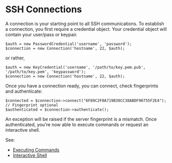 SSH Connections
===============

A connection is your starting point to all SSH communications. To establish a connection, you first require a
credential object. Your credential object will contain your user/pass or keypair.

    $auth = new PasswordCredential('username', 'password');
    $connection = new Connection('hostname', 22, $auth);

or rather,

    $auth = new KeyCredential('username', '/path/to/key.pem.pub', '/path/to/key.pem', 'keypassword');
    $connection = new Connection('hostname', 22, $auth);

Once you have a connection ready, you can connect, check fingerprints and authenticate:

    $connected = $connection->connect("6F89C2F0A719B30CC38ABDF90755F2E4");   // Fingerprint optional
    $authenticated = $connection->authenticate();

An exception will be raised if the server fingerprint is a mismatch. Once authenticated, you're now able to execute
commands or request an interactive shell.

See:

* [Executing Commands](ExecutionStream.md)
* [Interactive Shell](Shell.md)

